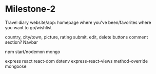 # Milestone-2

Travel diary website/app:
    homepage
    where you've been/favorites
    where you want to go/wishlist


country, city/town, picture, rating
submit, edit, delete buttons
comment section?
Navbar


npm start/nodemon
mongo

express
react
react-dom
dotenv
express-react-views
method-override
mongoose